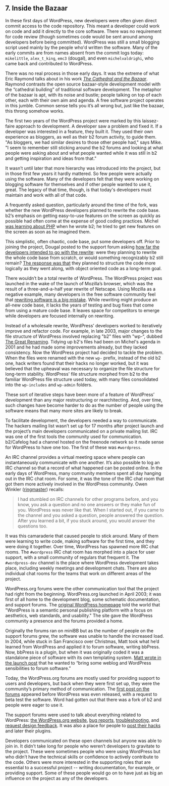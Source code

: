 ## 7. Inside the Bazaar

In these first days of WordPress, new developers were often given direct commit access to the code repository. This meant a developer could work on code and add it directly to the core software. There was no requirement for code review (though sometimes code would be sent around among developers before being committed). WordPress was still a small blogging script used mainly by the people who'd written the software. Many of the early commits are from names absent from the commit logs today: `mikelittle`, `alex_t_king`, `emc3` (dougal), and even `michelvaldrighi`, who came back and contributed to WordPress. 

There was no real process in those early days. It was the extreme of what Eric Raymond talks about in his work _[The Cathedral and the Bazaar](http://www.catb.org/esr/writings/cathedral-bazaar/cathedral-bazaar/)_. Raymond contrasts the open source bazaar-style development model with the “cathedral building” of traditional software development. The metaphor of the bazaar is apt, with its noise and bustle; people talking on top of each other, each with their own aim and agenda. A free software project operates in this jumble. Common sense tells you it’s all wrong but, just like the bazaar, this throng somehow works. 

The first two years of the WordPress project were marked by this laissez-faire approach to development. A developer saw a problem and fixed it. If a developer was interested in a feature, they built it. They used their own experience as bloggers, as well as their b2 forum activity, to guide them. "As bloggers, we had similar desires to those other people had," says Mike. "I seem to remember still sticking around the b2 forums and looking at what people were asking about and what people wanted while it was still in b2 and getting inspiration and ideas from that."

It wasn’t until later that more hierarchy was introduced into the project, but in those first few years it hardly mattered. So few people were actually using the software. Many of the developers felt that they were working on blogging software for themselves and if other people wanted to use it, great. The legacy of that time, though, is that today's developers must maintain and work with all of that code.

A frequently asked question, particularly around the time of the fork, was whether the new WordPress developers planned to rewrite the code base. b2’s emphasis on getting easy-to-use features on the screen as quickly as possible had often come at the expense of good coding practices. Michel [was learning about PHP](http://wordpress.tv/2012/02/27/les-origines-de-wordpress-la-naissance-de-b2cafelog/) when he wrote b2; he tried to get new features on the screen as soon as he imagined them. 

This simplistic, often chaotic, code base, put some developers off. Prior to joining the project, Dougal posted to the support forum asking [how far the developers intended to go with the rewrite](http://wordpress.org/support/topic/how-much-will-you-rewrite#post-16): were they planning to rewrite the whole code base from scratch, or would something recognizably b2 still remain? [The response was that](http://wordpress.org/support/topic/how-much-will-you-rewrite#post-33) they planned to structure the code more logically as they went along, with object oriented code as a long-term goal. 

There wouldn’t be a total rewrite of WordPress. The WordPress project was launched in the wake of the launch of Mozilla’s browser, which was the result of a three-and-a-half year rewrite of Netscape. Using Mozilla as a negative example, many developers in the free software community feel that [rewriting software is a big mistake](http://www.joelonsoftware.com/articles/fog0000000069.html). While rewriting might produce an all-new code base, it lacks the years of testing and bug fixes that come from using a mature code base. It leaves space for competitors to emerge while developers are focused internally on rewriting.

Instead of a wholesale rewrite, WordPress’ developers worked to iteratively improve and refactor code. For example, in late 2003, major changes to the file structure of WordPress involved replacing "b2" files with "wp-“, dubbed [The Great Renaming](http://wordpress.org/news/2003/12/the-great-renaming/). Tidying up b2's files had been on Michel's agenda in 2001 and he had made some improvements already, but they lacked consistency. Now the WordPress project had decided to tackle the problem. When the files were renamed with the new `wp-` prefix, instead of the old b2 one, hack writers found that their hacks no longer worked, but it was believed that the upheaval was necessary to organize the file structure for long-term stability. WordPress' file structure morphed from b2 to the familiar WordPress file structure used today, with many files consolidated into the `wp-includes` and `wp-admin` folders.

These sort of iterative steps have been more of a feature of WordPress’ development than any major restructuring or rearchitecting. And, over time, such changes have become harder to do as the number of people using the software means that many more sites are likely to break.

To facilitate development, the developers needed a way to communicate. The hackers mailing list wasn’t set up for 17 months after project launch and the project’s main developers communicated on a private mailing list. IRC was one of the first tools the community used for communication. b2/Cafelog had a channel hosted on the freenode network so it made sense for WordPress to have one too. The first of these was `#wordpress`. 

An IRC channel provides a virtual meeting space where people can instantaneously communicate with one another. It’s also possible to log an IRC channel so that a record of what happened can be posted online. In the early days of WordPress, many community members spent all day hanging out in the IRC chat room. For some, it was the tone of the IRC chat room that got them more actively involved in the WordPress community. Owen Winkler ([ringmaster](http://profiles.wordpress.org/ringmaster)) recalls:

> I had stumbled on IRC channels for other programs before, and you know, you ask a question and no one answers or they make fun of you. WordPress was never like that. When I started out, if you came to the channel and you asked a question, people answered the question. After you learned a bit, if you stuck around, you would answer the questions too.	

It was this camaraderie that caused people to stick around. Many of them were learning to write code, making software for the first time, and they were doing it together. Over time, WordPress has spawned more IRC chat rooms. The `#wordpress` IRC chat room has morphed into a place for user support, with a small community of regulars that frequent it. The `#wordpress-dev` channel is the place where WordPress development takes place, including weekly meetings and development chats. There are also individual chat rooms for the teams that work on different areas of the project.	

WordPress.org forums were the other communication tool that the project had right from the beginning. WordPress.org launched in April 2003; it was first of all home to the development blog, some schematic documentation, and support forums. The [original WordPress homepage](http://web.archive.org/web/20030618021947/http://wordpress.org/) told the world that "WordPress is a semantic personal publishing platform with a focus on aesthetics, web standards, and usability." The site gave the WordPress community a presence and the forums provided a home.

Originally the forums ran on miniBB but as the number of people on the support forums grew, the software was unable to handle the increased load. In 2004, while stuck in San Francisco over Christmas, Matt took what he’d learned from WordPress and applied it to forum software, writing bbPress. Now, bbPress is a plugin, but when it was originally coded it was a standalone piece of software with its own templating system. [Matt wrote in the launch post](http://ma.tt/2004/12/bbpress/) that he wanted to “bring some weblog and WordPress sensibilities to forum software.”
				
Today, the WordPress.org forums are mostly used for providing support to users and developers, but back when they were first set up, they were the community’s primary method of communication. The [first post on the forums](https://wordpress.org/support/topic/beta-test?replies=12) appeared before WordPress was even released, with a request to beta test the software. Word had gotten out that there was a fork of b2 and people were eager to use it. 

The support forums were used to talk about everything related to WordPress: [the WordPress.org website](http://wordpress.org/support/topic/wordpressorg-feedback?replies=19), [bug reports](http://wordpress.org/support/topic/textile-breaks-when-editing-posts?replies=3), [troubleshooting](http://wordpress.org/support/topic/weird-message?replies=3), and [request design feedback](http://wordpress.org/support/topic/critisism-of-my-new-design?replies=4). It was also a place for people to [post their hacks](http://wordpress.org/support/topic/wiki-links-hack?replies=4) and later their plugins. 	

Developers communicated on these open channels but anyone was able to join in. It didn’t take long for people who weren’t developers to gravitate to the project. These were sometimes people who were using WordPress but who didn’t have the technical skills or confidence to actively contribute to the code. Others were more interested in the supporting roles that are essential to a successful project -- writing documentation, for example, or providing support. Some of these people would go on to have just as big an influence on the project as any of the developers.
